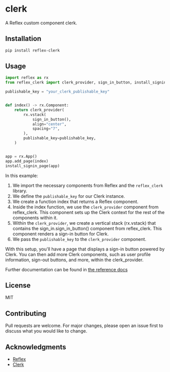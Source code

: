 # clerk

A Reflex custom component clerk.

## Installation

```bash
pip install reflex-clerk
```

## Usage

```python
import reflex as rx
from reflex_clerk import clerk_provider, sign_in_button, install_signin_page

publishable_key = "your_clerk_publishable_key"


def index() -> rx.Component:
    return clerk_provider(
        rx.vstack(
            sign_in_button(),
            align="center",
            spacing="7",
        ),
        publishable_key=publishable_key,
    )


app = rx.App()
app.add_page(index)
install_signin_page(app)
```

In this example:

1. We import the necessary components from Reflex and the `reflex_clerk` library.
2. We define the `publishable_key` for our Clerk instance.
3. We create a function index that returns a Reflex component.
4. Inside the index function, we use the `clerk_provider` component from reflex_clerk. This component sets up the Clerk
   context for the rest of the components within it.
5. Within the `clerk_provider`, we create a vertical stack (rx.vstack) that contains the sign_in.sign_in_button()
   component from reflex_clerk. This component renders a sign-in button for Clerk.
6. We pass the `publishable_key` to the `clerk_provider` component.

With this setup, you'll have a page that displays a sign-in button powered by Clerk. You can then add more Clerk
components, such as user profile information, sign-out buttons, and more, within the clerk_provider.

Further documentation can be found in [the reference docs](docs/)

## License

MIT

## Contributing

Pull requests are welcome. For major changes, please open an issue first to discuss what you would like to change.

## Acknowledgments

- [Reflex](https://github.com/reflexjs/reflex)
- [Clerk](https://clerk.dev/)
